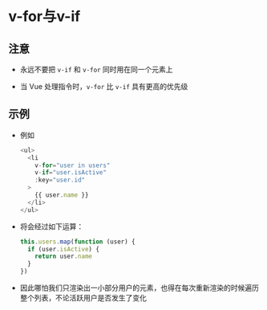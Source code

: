 # v-for与v-if

## 注意

  - 永远不要把 `v-if` 和 `v-for` 同时用在同一个元素上

  - 当 Vue 处理指令时，`v-for` 比 `v-if` 具有更高的优先级

## 示例

  - 例如

    ```js
    <ul>
      <li
        v-for="user in users"
        v-if="user.isActive"
        :key="user.id"
      >
        {{ user.name }}
      </li>
    </ul>
    ```

  - 将会经过如下运算：

    ```js
    this.users.map(function (user) {
      if (user.isActive) {
        return user.name
      }
    })
    ```

  - 因此哪怕我们只渲染出一小部分用户的元素，也得在每次重新渲染的时候遍历整个列表，不论活跃用户是否发生了变化

